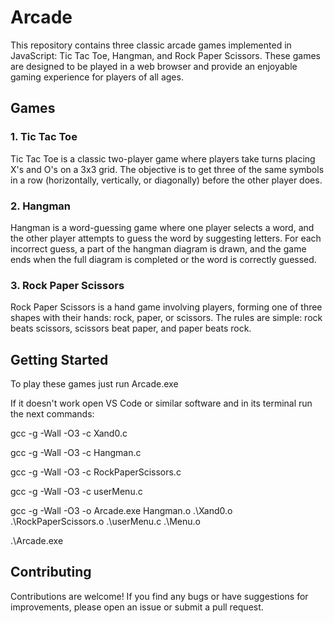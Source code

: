 # Arcade

This repository contains three classic arcade games implemented in JavaScript: Tic Tac Toe, Hangman, and Rock Paper Scissors. These games are designed to be played in a web browser and provide an enjoyable gaming experience for players of all ages.

## Games

### 1. Tic Tac Toe

Tic Tac Toe is a classic two-player game where players take turns placing X's and O's on a 3x3 grid. The objective is to get three of the same symbols in a row (horizontally, vertically, or diagonally) before the other player does.

### 2. Hangman

Hangman is a word-guessing game where one player selects a word, and the other player attempts to guess the word by suggesting letters. For each incorrect guess, a part of the hangman diagram is drawn, and the game ends when the full diagram is completed or the word is correctly guessed.

### 3. Rock Paper Scissors

Rock Paper Scissors is a hand game involving players, forming one of three shapes with their hands: rock, paper, or scissors. The rules are simple: rock beats scissors, scissors beat paper, and paper beats rock.

## Getting Started

To play these games just run Arcade.exe

If it doesn't work open VS Code or similar software and in its terminal run the next commands:

gcc -g -Wall -O3 -c Xand0.c

gcc -g -Wall -O3 -c Hangman.c

gcc -g -Wall -O3 -c RockPaperScissors.c

gcc -g -Wall -O3 -c userMenu.c

gcc -g -Wall -O3 -o Arcade.exe Hangman.o .\Xand0.o .\RockPaperScissors.o .\userMenu.c .\Menu.o

.\Arcade.exe



## Contributing

Contributions are welcome! If you find any bugs or have suggestions for improvements, please open an issue or submit a pull request.

